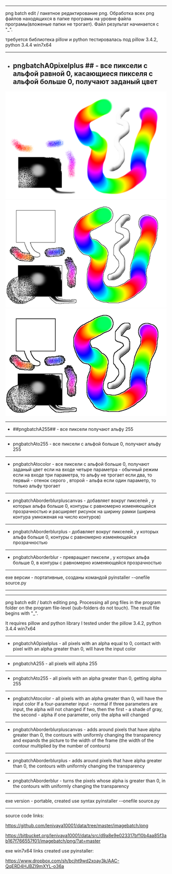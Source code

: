 ﻿--------------------------------------------------

png batch edit / пакетное редактирование png.
Обработка всех png файлов находящихся в папке програмы на уровне файла програмы(вложеные папки не трогает). Файл результат начинается с "_".

требуется библиотека pillow и python
тестировалась под pillow 3.4.2, python 3.4.4 win7x64

--------------------------------------------------

 - ## pngbatchA0pixelplus ## - все пиксели с альфой равной 0, касающиеся пикселя с альфой больше 0, получают заданый цвет

 ![original](pic/testoriginal.png?raw=true "before")
 ![edited](pic/pngbatchA0pixelplus_1.png?raw=true "after")
 ![edited2time](pic/pngbatchA0pixelplus_2.png?raw=true "after2time")
 
 --------------------------------------------------
 
 - ##pngbatchA255## - все пиксели получают альфу 255

 --------------------------------------------------
 
 - pngbatchAto255 - все пиксели с альфой больше 0, получают альфу 255

 --------------------------------------------------
 
 - pngbatchAtocolor - все пиксели с альфой больше 0, получают заданый цвет
если на входе четыре параметра - обычный режим
если на входе три параметра, то альфу не трогает
если два, то первый - отенок серого , второй - альфа
если один параметр, то только альфу трогает

--------------------------------------------------

 - pngbatchAborderblurpluscanvas - добавляет вокруг пикселей , у которых альфа больше 0, контуры с равномерно изменяющейся прозрачностью и расширяет рисунок на ширину рамки (ширина контура умноженая на число контуров)

 --------------------------------------------------
 
 - pngbatchAborderblurplus - добавляет вокруг пикселей , у которых альфа больше 0, контуры с равномерно изменяющейся прозрачностью

 --------------------------------------------------
 
 - pngbatchAborderblur - превращает пиксели , у которых альфа больше 0, в контуры с равномерно изменяющейся прозрачностью

 --------------------------------------------------
 
exe версии - портативные, созданы командой
pyinstaller --onefile source.py

--------------------------------------------------
--------------------------------------------------

png batch edit / batch editing png.
Processing all png files in the program folder on the program file-level (sub-folders do not touch). The result file begins with "_".

It requires pillow and python library
I tested under the pillow 3.4.2, python 3.4.4 win7x64

--------------------------------------------------

 - pngbatchA0pixelplus - all pixels with an alpha equal to 0, contact with pixel with an alpha greater than 0, will have the input color

 --------------------------------------------------
 
 - pngbatchA255 - all pixels will alpha 255

 --------------------------------------------------
 
 - pngbatchAto255 - all pixels with an alpha greater than 0, getting alpha 255

 --------------------------------------------------
 
 - pngbatchAtocolor - all pixels with an alpha greater than 0, will have the input color
If a four-parameter input - normal
if three parameters are input, the alpha will not changed
if two, then the first - a shade of gray, the second - alpha
if one parameter, only the alpha will changed

--------------------------------------------------

 - pngbatchAborderblurpluscanvas - adds around pixels that have alpha greater than 0, the contours with uniformly changing the transparency and expands the picture to the width of the frame (the width of the contour multiplied by the number of contours)

 --------------------------------------------------
 
 - pngbatchAborderblurplus - adds around pixels that have alpha greater than 0, the contours with uniformly changing the transparency

 --------------------------------------------------
 
 - pngbatchAborderblur - turns the pixels whose alpha is greater than 0, in the contours with uniformly changing the transparency

 --------------------------------------------------
 
exe version - portable, created use syntax
pyinstaller --onefile source.py

--------------------------------------------------

source code links:

https://github.com/lenivaya10001/data/tree/master/imagebatch/png

https://bitbucket.org/lenivaya10001/data/src/d9a8e9e023317bf10b4aa85f3ab167f766557f01/imagebatch/png/?at=master

exe win7x64 links created use pyinstaller:

https://www.dropbox.com/sh/bcjht9wd2xoay3k/AAC-QqERD4HJBZI9mXYL-o36a
